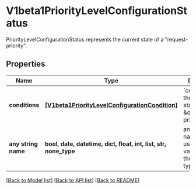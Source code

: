 # V1beta1PriorityLevelConfigurationStatus

PriorityLevelConfigurationStatus represents the current state of a \"request-priority\".

## Properties
Name | Type | Description | Notes
------------ | ------------- | ------------- | -------------
**conditions** | [**[V1beta1PriorityLevelConfigurationCondition]**](V1beta1PriorityLevelConfigurationCondition.md) | &#x60;conditions&#x60; is the current state of \&quot;request-priority\&quot;. | [optional] 
**any string name** | **bool, date, datetime, dict, float, int, list, str, none_type** | any string name can be used but the value must be the correct type | [optional]

[[Back to Model list]](../README.md#documentation-for-models) [[Back to API list]](../README.md#documentation-for-api-endpoints) [[Back to README]](../README.md)


